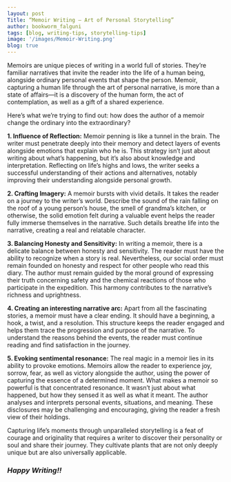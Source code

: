 ```yaml
---
layout: post
Title: “Memoir Writing — Art of Personal Storytelling”
author: bookworm_falguni
tags: [blog, writing-tips, storytelling-tips]
image: '/images/Memoir-Writing.png'
blog: true
---
```

 Memoirs are unique pieces of writing in a world full of stories. They’re familiar narratives that invite the reader into the life of a human being, alongside ordinary personal events that shape the person. Memoir, capturing a human life through the art of personal narrative, is more than a state of affairs—it is a discovery of the human form, the act of contemplation, as well as a gift of a shared experience. 

Here’s what we’re trying to find out: how does the author of a memoir change the ordinary into the extraordinary?  
 
**1. Influence of Reflection:** 
Memoir penning is like a tunnel in the brain. The writer must penetrate deeply into their memory and detect layers of events alongside emotions that explain who he is. This strategy isn’t just about writing about what’s happening, but it’s also about knowledge and interpretation. Reflecting on life’s highs and lows, the writer seeks a successful understanding of their actions and alternatives, notably improving their understanding alongside personal growth. 
 
**2. Crafting Imagery:** 
A memoir bursts with vivid details. It takes the reader on a journey to the writer’s world. Describe the sound of the rain falling on the roof of a young person’s house, the smell of grandma’s kitchen, or otherwise, the solid emotion felt during a valuable event helps the reader fully immerse themselves in the narrative. Such details breathe life into the narrative, creating a real and relatable character.  
 
**3. Balancing Honesty and Sensitivity:** 
In writing a memoir, there is a delicate balance between honesty and sensitivity. The reader must have the ability to recognize when a story is real. Nevertheless, our social order must remain founded on honesty and respect for other people who read this diary. The author must remain guided by the moral ground of expressing their truth concerning safety and the chemical reactions of those who participate in the expedition. This harmony contributes to the narrative’s richness and uprightness.  
 
**4. Creating an interesting narrative arc:** 
Apart from all the fascinating stories, a memoir must have a clear ending. It should have a beginning, a hook, a twist, and a resolution. This structure keeps the reader engaged and helps them trace the progression and purpose of the narrative. To understand the reasons behind the events, the reader must continue reading and find satisfaction in the journey.
 
**5. Evoking sentimental resonance:** 
The real magic in a memoir lies in its ability to provoke emotions. Memoirs allow the reader to experience joy, sorrow, fear, as well as victory alongside the author, using the power of capturing the essence of a determined moment. What makes a memoir so powerful is that concentrated resonance. It wasn’t just about what happened, but how they sensed it as well as what it meant. The author analyses and interprets personal events, situations, and meaning. These disclosures may be challenging and encouraging, giving the reader a fresh view of their holdings. 
 
Capturing life’s moments through unparalleled storytelling is a feat of courage and originality that requires a writer to discover their personality or soul and share their journey. They cultivate plants that are not only deeply unique but are also universally applicable. 
 
### ***Happy Writing!!***
